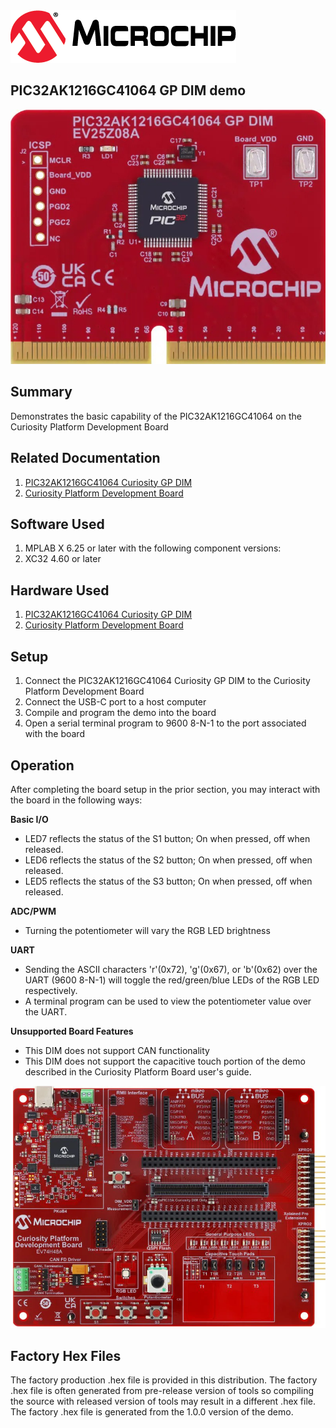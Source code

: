 <picture>
    <source media="(prefers-color-scheme: dark)" srcset="./images/microchip_logo_white_red.png">
	<source media="(prefers-color-scheme: light)" srcset="./images/microchip_logo_black_red.png">
    <img alt="Microchip Logo." src="./images/microchip_logo_black_red.png">
</picture>

## PIC32AK1216GC41064 GP DIM demo
![Board picture](./images/dim.jpg)

## Summary
Demonstrates the basic capability of the PIC32AK1216GC41064 on the Curiosity Platform Development Board

## Related Documentation
1) [PIC32AK1216GC41064 Curiosity GP DIM](https://www.microchip.com/EV25Z08A)
2) [Curiosity Platform Development Board](http://www.microchip.com/EV74H48A)

## Software Used 
1) MPLAB X 6.25 or later with the following component versions:
2) XC32 4.60 or later

## Hardware Used
1) [PIC32AK1216GC41064 Curiosity GP DIM](https://www.microchip.com/EV25Z08A)
2) [Curiosity Platform Development Board](http://www.microchip.com/EV74H48A)

## Setup
1) Connect the PIC32AK1216GC41064 Curiosity GP DIM to the Curiosity Platform Development Board
2) Connect the USB-C port to a host computer
3) Compile and program the demo into the board
4) Open a serial terminal program to 9600 8-N-1 to the port associated with the board

## Operation
After completing the board setup in the prior section, you may interact with the board in the following ways:

**Basic I/O**
* LED7 reflects the status of the S1 button; On when pressed, off when released.
* LED6 reflects the status of the S2 button; On when pressed, off when released.
* LED5 reflects the status of the S3 button; On when pressed, off when released.

**ADC/PWM**
* Turning the potentiometer will vary the RGB LED brightness

**UART**
* Sending the ASCII characters 'r'(0x72), 'g'(0x67), or 'b'(0x62) over the UART (9600 8-N-1) will toggle the red/green/blue LEDs of the RGB LED respectively.
* A terminal program can be used to view the potentiometer value over the UART.

**Unsupported Board Features**
* This DIM does not support CAN functionality
* This DIM does not support the capacitive touch portion of the demo described in the Curiosity Platform Board user's guide.

![Curiosity Platform Board](./images/curiosity.png)

## Factory Hex Files
The factory production .hex file is provided in this distribution.  The factory .hex file is often generated from pre-release version of tools so compiling the source with released version of tools may result in a different .hex file.  The factory .hex file is generated from the 1.0.0 version of the demo. 




